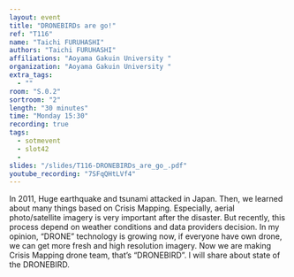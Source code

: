 ```yaml
---
layout: event
title: "DRONEBIRDs are go!"
ref: "T116"
name: "Taichi FURUHASHI"
authors: "Taichi FURUHASHI"
affiliations: "Aoyama Gakuin University "
organization: "Aoyama Gakuin University "
extra_tags:
  - ""
room: "S.0.2"
sortroom: "2"
length: "30 minutes"
time: "Monday 15:30"
recording: true
tags:
  - sotmevent
  - slot42
  - 
slides: "/slides/T116-DRONEBIRDs_are_go_.pdf"
youtube_recording: "7SFqQHtLVf4"
---
```

In 2011, Huge earthquake and  tsunami attacked in Japan. Then, we learned about many things based on Crisis Mapping. Especially, aerial photo/satellite imagery is very important after the disaster. But recently, this process depend on weather conditions and data providers decision. In my opinion, “DRONE” technology is growing now, if everyone have own drone, we can get more fresh and high resolution imagery. Now we are making Crisis Mapping drone team, that’s “DRONEBIRD”. I will share about state of the DRONEBIRD.